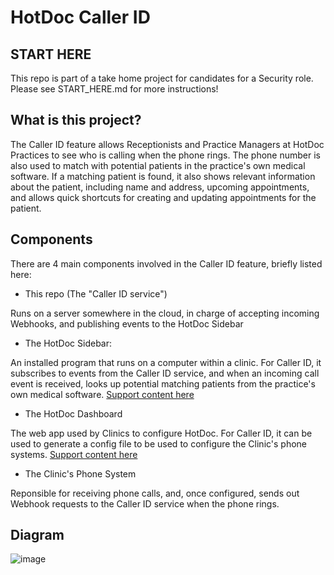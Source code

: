 # HotDoc Caller ID

## START HERE

This repo is part of a take home project for candidates for a Security role. Please see START_HERE.md for more instructions!

## What is this project?

The Caller ID feature allows Receptionists and Practice Managers at HotDoc Practices to see who is calling when the phone rings. The phone number is also used to match with potential patients in the practice's own medical software. If a matching patient is found, it also shows relevant information about the patient, including name and address, upcoming appointments, and allows quick shortcuts for creating and updating appointments for the patient.

## Components

There are 4 main components involved in the Caller ID feature, briefly listed here:

- This repo (The "Caller ID service")

Runs on a server somewhere in the cloud, in charge of accepting incoming Webhooks, and publishing events to the HotDoc Sidebar

- The HotDoc Sidebar:

An installed program that runs on a computer within a clinic. For Caller ID, it subscribes to events from the Caller ID service, and when an incoming call event is received, looks up potential matching patients from the practice's own medical software.
[Support content here](https://support.hotdoc.com.au/hc/en-gb/articles/204145710-How-to-open-the-HotDoc-Sidebar)

- The HotDoc Dashboard

The web app used by Clinics to configure HotDoc. For Caller ID, it can be used to generate a config file to be used to configure the Clinic's phone systems.
[Support content here](https://support.hotdoc.com.au/hc/en-gb/articles/204145740-Opening-the-HotDoc-Dashboard)

- The Clinic's Phone System

Reponsible for receiving phone calls, and, once configured, sends out Webhook requests to the Caller ID service when the phone rings.

## Diagram
![image](https://user-images.githubusercontent.com/5941208/139188485-f591f49a-a71b-4611-b3a7-991da97cc677.png)
